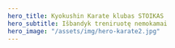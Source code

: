 ```yaml
---
hero_title: Kyokushin Karate klubas STOIKAS
hero_subtitle: Išbandyk treniruotę nemokamai
hero_image: "/assets/img/hero-karate2.jpg"
---
```

